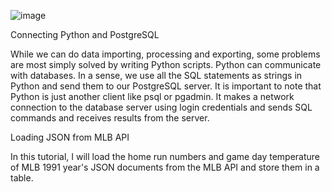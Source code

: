 ![image](https://github.com/joyce3069/MLB/assets/84541926/eb6a1cde-f25a-497f-a9a0-d3f9c71e3ca8)

Connecting Python and PostgreSQL 


While we can do data importing, processing and exporting, some problems are most simply solved by writing Python scripts. 
Python can communicate with databases. In a sense, we use all the SQL statements as strings in Python and send them to our PostgreSQL server.
It is important to note that Python is just another client like psql or pgadmin. 
It makes a network connection to the database server using login credentials and sends SQL commands and receives results from the server.


Loading JSON from MLB API


In this tutorial, I will load the home run numbers and game day temperature of MLB 1991 year's JSON documents from the MLB API and store them in a table.
